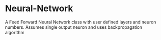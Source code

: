 # Neural-Network
A Feed Forward Neural Network class with user defined layers and neuron numbers. Assumes single output neuron and uses backpropagation algorithm
